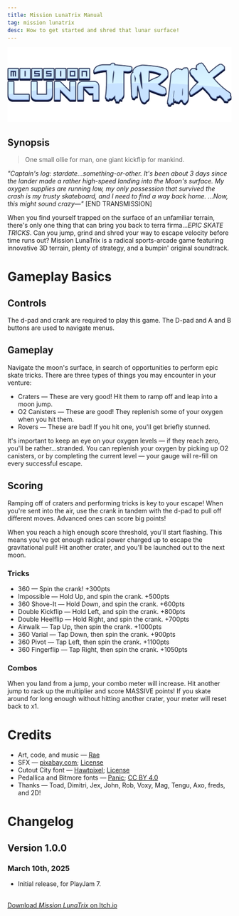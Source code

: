 ```yaml
---
title: Mission LunaTrix Manual
tag: mission lunatrix
desc: How to get started and shred that lunar surface!
---
```

![Mission LunaTrix](/blog/images/2025-03-10-1.png)

## Synopsis

> One small ollie for man, one giant kickflip for mankind.

*"Captain's log: stardate...something-or-other. It's been about 3 days since the lander made a rather high-speed landing into the Moon's surface. My oxygen supplies are running low, my only possession that survived the crash is my trusty skateboard, and I need to find a way back home. ...Now, this might sound crazy—"* [END TRANSMISSION]

When you find yourself trapped on the surface of an unfamiliar terrain, there's only one thing that can bring you back to terra firma...*EPIC SKATE TRICKS*. Can you jump, grind and shred your way to escape velocity before time runs out? Mission LunaTrix is a radical sports-arcade game featuring innovative 3D terrain, plenty of strategy, and a bumpin' original soundtrack.

# Gameplay Basics

## Controls

The d-pad and crank are required to play this game. The D-pad and A and B buttons are used to navigate menus.

## Gameplay

Navigate the moon's surface, in search of opportunities to perform epic skate tricks. There are three types of things you may encounter in your venture:

- Craters — These are very good! Hit them to ramp off and leap into a moon jump.
- O2 Canisters — These are good! They replenish some of your oxygen when you hit them.
- Rovers — These are bad! If you hit one, you'll get briefly stunned.

It's important to keep an eye on your oxygen levels — if they reach zero, you'll be rather...stranded. You can replenish your oxygen by picking up O2 canisters, or by completing the current level — your gauge will re-fill on every successful escape.

## Scoring

Ramping off of craters and performing tricks is key to your escape! When you're sent into the air, use the crank in tandem with the d-pad to pull off different moves. Advanced ones can score big points!

When you reach a high enough score threshold, you'll start flashing. This means you've got enough radical power charged up to escape the gravitational pull! Hit another crater, and you'll be launched out to the next moon.

### Tricks

- 360 — Spin the crank! +300pts
- Impossible — Hold Up, and spin the crank. +500pts
- 360 Shove-It — Hold Down, and spin the crank. +600pts
- Double Kickflip — Hold Left, and spin the crank. +800pts
- Double Heelflip — Hold Right, and spin the crank. +700pts
- Airwalk — Tap Up, then spin the crank. +1000pts
- 360 Varial — Tap Down, then spin the crank. +900pts
- 360 Pivot — Tap Left, then spin the crank. +1100pts
- 360 Fingerflip — Tap Right, then spin the crank. +1050pts

### Combos

When you land from a jump, your combo meter will increase. Hit another jump to rack up the multiplier and score MASSIVE points! If you skate around for long enough without hitting another crater, your meter will reset back to x1.

# Credits

- Art, code, and music — [Rae](https://rae.wtf)
- SFX — [pixabay.com](https://pixabay.com/); [License](https://pixabay.com/service/terms/)
- Cutout City font — [Hawtpixel](https://www.hawtpixel.com); [License](https://hawtpixel.com/Hawtpixel%20Font%20License%20-%20650%20Font%20Bundle.pdf)
- Pedallica and Bitmore fonts — [Panic](https://panic.com); [CC BY 4.0](https://creativecommons.org/licenses/by/4.0/)
- Thanks — Toad, Dimitri, Jex, John, Rob, Voxy, Mag, Tengu, Axo, freds, and 2D!


# Changelog

## Version 1.0.0
### March 10th, 2025

- Initial release, for PlayJam 7.

<br>
<a href="https://stuffbyrae.itch.io/mission-lunatrix" class="button">Download <i>Mission LunaTrix</i> on Itch.io</a>